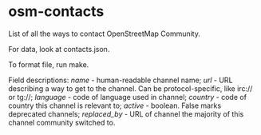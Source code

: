 # osm-contacts
List of all the ways to contact OpenStreetMap Community.

For data, look at contacts.json.

To format file, run make.


Field descriptions:
    *name* - human-readable channel name;
    *url* - URL describing a way to get to the channel. Can be protocol-specific, like irc:// or tg://;
    *language* - code of language used in channel;
    *country* - code of country this channel is relevant to;
    *active* - boolean. False marks deprecated channels;
    *replaced_by* - URL of channel the majority of this channel community switched to.